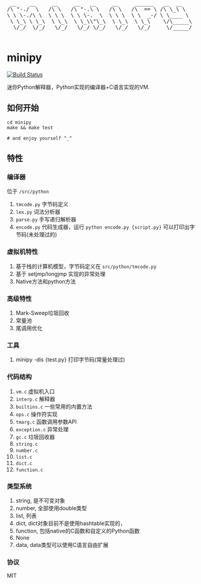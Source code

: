 <pre>

 __    __     __     __   __     __     ______   __  __    
/\ "-./  \   /\ \   /\ "-.\ \   /\ \   /\  == \ /\ \_\ \   
\ \ \-./\ \  \ \ \  \ \ \-.  \  \ \ \  \ \  _-/ \ \____ \  
 \ \_\ \ \_\  \ \_\  \ \_\\"\_\  \ \_\  \ \_\    \/\_____\ 
  \/_/  \/_/   \/_/   \/_/ \/_/   \/_/   \/_/     \/_____/ 
                                                           
</pre>

# minipy

[![Build Status](https://travis-ci.org/xupingmao/minipy.svg?branch=master)](https://travis-ci.org/xupingmao/minipy)

迷你Python解释器，Python实现的编译器+C语言实现的VM.

## 如何开始

```
cd minipy
make && make test

# and enjoy yourself ^_^
```

## 特性

### 编译器

位于 `/src/python`

1. `tmcode.py` 字节码定义
2. `lex.py` 词法分析器
3. `parse.py` 手写递归解析器
4. `encode.py` 代码生成器，运行 `python encode.py {script.py}` 可以打印出字节码(未处理过的)

### 虚拟机特性
1. 基于栈的计算机模型，字节码定义在 `src/python/tmcode.py`
2. 基于 setjmp/longjmp 实现的异常处理
3. Native方法和python方法

### 高级特性
1. Mark-Sweep垃圾回收
2. 常量池
3. 尾调用优化

### 工具
1. minipy -dis {test.py} 打印字节码(常量处理过)


### 代码结构
1. `vm.c` 虚拟机入口
2. `interp.c` 解释器
3. `builtins.c` 一些常用的内置方法
4. `ops.c` 操作符实现
5. `tmarg.c` 函数调用参数API
6. `exception.c` 异常处理
7. `gc.c` 垃圾回收器
8. `string.c`
9. `number.c`
10. `list.c`
11. `dict.c`
12. `function.c`

### 类型系统
1. string, 是不可变对象
2. number, 全部使用double类型
3. list, 列表
4. dict, dict对象目前不是使用hashtable实现的，
5. function, 包括native的C函数和自定义的Python函数
6. None
7. data, data类型可以使用C语言自由扩展

### 协议

MIT
